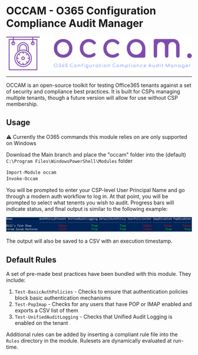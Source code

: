 # OCCAM - O365 Configuration Compliance Audit Manager

![O365 Configuration Compliance Audit Manager](logo.png)

----

OCCAM is an open-source toolkit for testing Office365 tenants against a set of security and compliance best practices. It is built for CSPs managing multiple tenants, though a future version will allow for use without CSP membership.

## Usage

:warning: Currently the O365 commands this module relies on are only supported on Windows

Download the Main branch and place the "occam" folder into the (default) `C:\Program Files\WindowsPowerShell\Modules` folder

```ps
Import-Module occam
Invoke-Occam
```

You will be prompted to enter your CSP-level User Principal Name and go through a modern auth workflow to log in. At that point, you will be prompted to select what tenents you wish to audit. Progress bars will indicate status, and final output is similar to the following example:

![Example Output Screenshot](example.png)

The output will also be saved to a CSV with an execution timestamp.

## Default Rules

A set of pre-made best practices have been bundled with this module. They include:

1. `Test-BasicAuthPolicies` - Checks to ensure that authentication policies block basic authentication mechanisms
2. `Test-PopImap` - Checks for any users that have POP or IMAP enabled and exports a CSV list of them
3. `Test-UnifiedAuditLogging` - Checks that Unified Audit Logging is enabled on the tenant

Additional rules can be added by inserting a compliant rule file into the `Rules` directory in the module. Rulesets are dynamically evaluated at run-time.
